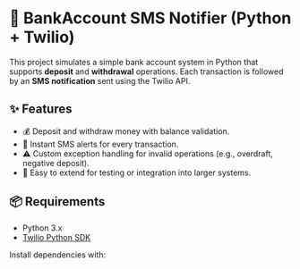 # 📲 BankAccount SMS Notifier (Python + Twilio)

This project simulates a simple bank account system in Python that supports **deposit** and **withdrawal** operations. Each transaction is followed by an **SMS notification** sent using the Twilio API.

## ✨ Features

- 💰 Deposit and withdraw money with balance validation.
- 🔔 Instant SMS alerts for every transaction.
- ⚠️ Custom exception handling for invalid operations (e.g., overdraft, negative deposit).
- 🧪 Easy to extend for testing or integration into larger systems.

## 📦 Requirements

- Python 3.x
- [Twilio Python SDK](https://www.twilio.com/docs/libraries/python)

Install dependencies with:


